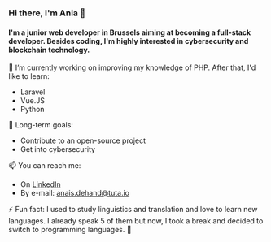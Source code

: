 ### Hi there, I'm Ania 👋 
#### I'm a junior web developer in Brussels aiming at becoming a full-stack developer. Besides coding, I'm highly interested in cybersecurity and blockchain technology. 

🌱 I’m currently working on improving my knowledge of PHP. 
After that, I'd like to learn: 
- Laravel
- Vue.JS
- Python

🔭 Long-term goals:
- Contribute to an open-source project
- Get into cybersecurity

📫 You can reach me: 
- On [LinkedIn](https://www.linkedin.com/in/anais-dhnd/)
- By e-mail: anais.dehand@tuta.io

⚡ Fun fact: 
I used to study linguistics and translation and love to learn new languages. I already speak 5 of them but now, I took a break and decided to switch to programming languages. :information_desk_person:

<!--
**Anja-dhnd/Anja-dhnd** is a ✨ _special_ ✨ repository because its `README.md` (this file) appears on your GitHub profile.

Here are some ideas to get you started:

-  I’m currently working on ...
- 🌱 I’m currently learning ...
- 👯 I’m looking to collaborate on ...
- 🤔 I’m looking for help with ...
- 💬 Ask me about ...
- 📫 How to reach me: ...
- 😄 Pronouns: ...
- ⚡ Fun fact: ...


-->
